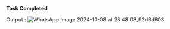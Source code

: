 **Task Completed**

Output :
![WhatsApp Image 2024-10-08 at 23 48 08_92d6d603](https://github.com/user-attachments/assets/27b322b4-478d-41ab-896e-fb2930cb3b8f)
